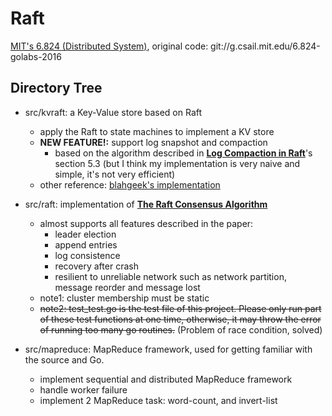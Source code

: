 # Raft

[MIT's 6.824 (Distributed System)](https://pdos.csail.mit.edu/6.824/), original code: git://g.csail.mit.edu/6.824-golabs-2016

## Directory Tree
* src/kvraft: a Key-Value store based on Raft
	* apply the Raft to state machines to implement a KV store
	* **NEW FEATURE!:** support log snapshot and compaction
		* based on the algorithm described in [**Log Compaction in Raft**](https://ramcloud.atlassian.net/wiki/download/attachments/6586373/compaction.pdf?version=1&modificationDate=1367123151531&api=v2)'s section 5.3 (but I think my implementation is very naive and simple, it's not very efficient)
	* other reference: [blahgeek's implementation](https://github.com/blahgeek/6.824-golabs/)

* src/raft: implementation of [**The Raft Consensus Algorithm**](http://web.stanford.edu/~ouster/cgi-bin/papers/raft-atc14)
	* almost supports all features described in the paper:
		* leader election
		* append entries
		* log consistence
		* recovery after crash
		* resilient to unreliable network such as network partition, message reorder and message lost
	* note1: cluster membership must be static
	* ~~note2: test_test.go is the test file of this project. Please only run part of these test functions at one time, otherwise, it may throw the error of running too many go routines.~~ (Problem of race condition, solved)


* src/mapreduce: MapReduce framework, used for getting familiar with the source and Go.
	* implement sequential and distributed MapReduce framework
	* handle worker failure
	* implement 2 MapReduce task: word-count, and invert-list
